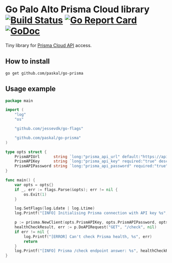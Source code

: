 # Go Palo Alto Prisma Cloud library  [![Build Status](https://github.com/paskal/go-prisma/workflows/test/badge.svg)](https://github.com/paskal/go-prisma/actions) [![Go Report Card](https://goreportcard.com/badge/github.com/paskal/go-prisma)](https://goreportcard.com/report/github.com/paskal/go-prisma)[![GoDoc](https://godoc.org/github.com/paskal/go-prisma?status.svg)](https://pkg.go.dev/github.com/paskal/go-prisma?tab=doc)

Tiny library for [Prisma Cloud API](https://api.docs.prismacloud.io/reference) access. 

## How to install

```console
go get github.com/paskal/go-prisma
```

## Usage example

```go
package main

import (
	"log"
	"os"

	"github.com/jessevdk/go-flags"

	"github.com/paskal/go-prisma"
)

type opts struct {
	PrismAPIUrl      string `long:"prisma_api_url" default:"https://api.eu.prismacloud.io" description:"Prisma API URL"`
	PrismAPIKey      string `long:"prisma_api_key" required:"true" description:"Prisma API key"`
	PrismAPIPassword string `long:"prisma_api_password" required:"true" description:"Prisma API password"`
}

func main() {
	var opts = opts{}
	if _, err := flags.Parse(&opts); err != nil {
		os.Exit(1)
	}

	log.SetFlags(log.Ldate | log.Ltime)
	log.Printf("[INFO] Initialising Prisma connection with API key %s", opts.PrismAPIKey)

	p := prisma.NewClient(opts.PrismAPIKey, opts.PrismAPIPassword, opts.PrismAPIUrl)
	healthCheckResult, err := p.DoAPIRequest("GET", "/check", nil)
	if err != nil {
		log.Printf("[ERROR] Can't check Prisma health, %s", err)
		return
	}
	log.Printf("[INFO] Prisma /check endpoint answer: %s", healthCheckResult)
}
```
